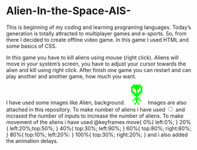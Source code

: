 # Alien-In-the-Space-AIS-
This is beginning of my coding and learning programing languages.
Today’s generation is totally attracted to multiplayer games and e-sports.
So, from there I decided to create offline video game. In this game I used HTML and some basics of CSS. 

In this game you have to kill aliens using mouse (right click). Aliens will move in your system’s screen, you have to adjust your cursor towards the alien and kill using right click. After finish one game you can restart and can play another and another game, how much you want.

I have used some images like Alien, background. <label for="alienInput1" class="alien alien1">
                                                      <img src="alien.png">
Images are also attached in this repository.
To make number of aliens i have used <input class="input input1" id="alienInput1" type="radio"> and incrased the number of inputs to increase the number of aliens.
To make movement of the aliens i have used @keyframes move{
0%{
    left:0%;
    }
20%{
    left:20%;top:50%; 
    }
40%{
    top:30%; left:90%;
    }
60%{
    top:80%; right:80%;
    }
80%{
    top:10%; left:20%:
    }
100%{
    top:30%; right:20%; 
    }
    and i also added the animation delays.
